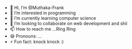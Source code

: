 - 👋 Hi, I’m @Muthaka-Frank
- 👀 I’m interested in programming
- 🌱 I’m currently learning computer science
- 💞️ I’m looking to collaborate on web development and shii
- 📫 How to reach me ...Ring Ring
- 😄 Pronouns: ...
- ⚡ Fun fact: knock knock :)

<!---
Muthaka-Frank/Muthaka-Frank is a ✨ special ✨ repository because its `README.md` (this file) appears on your GitHub profile.
You can click the Preview link to take a look at your changes.
--->
